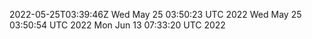 2022-05-25T03:39:46Z
Wed May 25 03:50:23 UTC 2022
Wed May 25 03:50:54 UTC 2022
Mon Jun 13 07:33:20 UTC 2022
